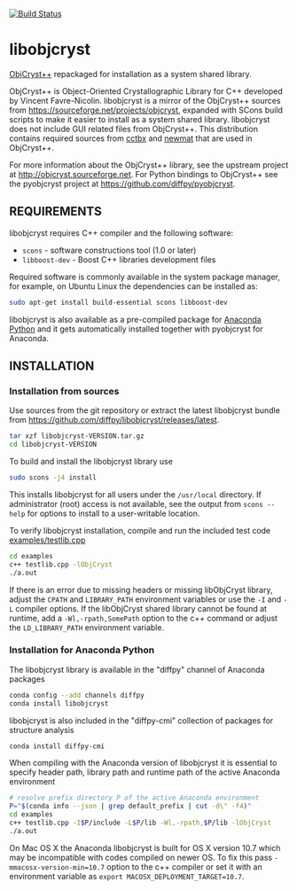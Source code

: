 [![Build Status](https://travis-ci.org/diffpy/libobjcryst.svg?branch=master)](https://travis-ci.org/diffpy/libobjcryst)

# libobjcryst

[ObjCryst++](http://objcryst.sourceforge.net) repackaged
for installation as a system shared library.

ObjCryst++ is Object-Oriented Crystallographic Library for C++ developed
by Vincent Favre-Nicolin.  libobjcryst is a mirror of the
ObjCryst++ sources from https://sourceforge.net/projects/objcryst,
expanded with SCons build scripts to make it easier to install as
a system shared library.  libobjcryst does not include GUI related
files from ObjCryst++.  This distribution contains required
sources from [cctbx](http://cctbx.sourceforge.net/current/) and
[newmat](http://www.robertnz.net/nm_intro.htm) that are used in
ObjCryst++.

For more information about the ObjCryst++ library, see the upstream project at
http://objcryst.sourceforge.net.  For Python bindings to ObjCryst++ see the
pyobjcryst project at https://github.com/diffpy/pyobjcryst.


## REQUIREMENTS

libobjcryst requires C++ compiler and the following software:

* `scons` - software constructions tool (1.0 or later)
* `libboost-dev` - Boost C++ libraries development files

Required software is commonly available in the system package manager,
for example, on Ubuntu Linux the dependencies can be installed as:

```sh
sudo apt-get install build-essential scons libboost-dev
```

libobjcryst is also available as a pre-compiled package for
[Anaconda Python](https://www.continuum.io/downloads) and it
gets automatically installed together with pyobjcryst for
Anaconda.


## INSTALLATION

### Installation from sources

Use sources from the git repository or extract the latest libobjcryst
bundle from https://github.com/diffpy/libobjcryst/releases/latest.

```sh
tar xzf libobjcryst-VERSION.tar.gz
cd libobjcryst-VERSION
```

To build and install the libobjcryst library use

```sh
sudo scons -j4 install
```

This installs libobjcryst for all users under the `/usr/local` directory.
If administrator (root) access is not available, see the output from
`scons --help` for options to install to a user-writable location.

To verify libobjcryst installation, compile and run the included
test code [examples/testlib.cpp](examples/testlib.cpp)

```sh
cd examples
c++ testlib.cpp -lObjCryst
./a.out
```

If there is an error due to missing headers or missing libObjCryst
library, adjust the `CPATH` and `LIBRARY_PATH` environment variables or
use the `-I` and `-L` compiler options.  If the libObjCryst shared library
cannot be found at runtime, add a `-Wl,-rpath,SomePath` option to the
c++ command or adjust the `LD_LIBRARY_PATH` environment variable.

### Installation for Anaconda Python

The libobjcryst library is available in the "diffpy" channel of Anaconda
packages

```sh
conda config --add channels diffpy
conda install libobjcryst
```

libobjcryst is also included in the "diffpy-cmi" collection of packages
for structure analysis

```sh
conda install diffpy-cmi
```

When compiling with the Anaconda version of libobjcryst it is essential to
specify header path, library path and runtime path of the active Anaconda
environment

```sh
# resolve prefix directory P of the active Anaconda environment
P="$(conda info --json | grep default_prefix | cut -d\" -f4)"
cd examples
c++ testlib.cpp -I$P/include -L$P/lib -Wl,-rpath,$P/lib -lObjCryst
./a.out
```

On Mac OS X the Anaconda libobjcryst is built for OS X version
10.7 which may be incompatible with codes compiled on newer OS.
To fix this pass `-mmacosx-version-min=10.7` option to the
c++ compiler or set it with an environment variable as
`export MACOSX_DEPLOYMENT_TARGET=10.7`.
